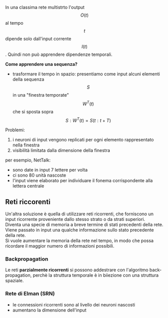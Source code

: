 In una classima rete multistrto l'output $$O(t)$$ al tempo $$t$$ dipende solo 
dall'input corrente $$I(t)$$. Quindi non può apprendere dipendenze temporali.  

**Come apprendere una sequenza?**

- trasformare il tempo in spazio: presentiamo come input alcuni elementi della
  sequenza $$S$$ in una "finestra temporate" $$W^T(t)$$ che si sposta sopra 
  $$S: W^T(t) = S(t:t+T)$$

Problemi:
1. i neuroni di input vengono replicati per ogni elemento rappresentato nella
   finestra
2. visibilità limitata dalla dimensione della finestra

per esempio, NetTalk:
- sono date in input 7 lettere per volta
- ci sono 80 unità nascoste
- l'input viene elaborato per individuare il fonema corrispondente alla lettera
  centrale

## Reti riccorenti

Un'altra soluzione è quella di utilizzare reti ricorrenti, che forniscono un
input ricorrente proveniente dallo stesso strato o da strati superiori.  
Diventa una specie di memoria a breve termine di stati precedenti della rete.
Viene passato in input una qualche informazione sullo stato precedente della
rete.  
Si vuole aumentare la memoria della rete nel tempo, in modo che possa ricordare
il maggior numero di informazioni possibili.

### Backpropagation

Le reti __parzialmente ricorrenti__ si possono addestrare con l'algoritmo
back-propagation, perchè la struttura temporale è in biiezione con una struttura
spaziale.

### Rete di Elman (SRN)

- le connessioni ricorrenti sono al livello dei neuroni nascosti
- aumentano la dimensione dell'input
